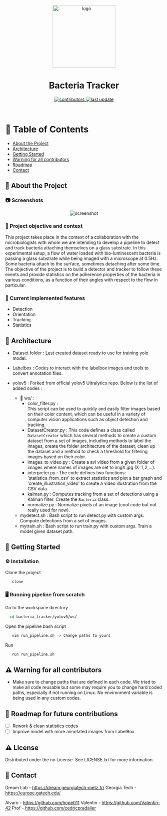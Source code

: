 <div align="center">

  <img src="chemin_vers/logo.png" alt="logo" width="200" height="auto" />
  <h1>Bacteria Tracker</h1>
  
<!-- Badges -->
<p>
  <a href="https://github.com/Louis3797/awesome-readme-template/graphs/contributors">
    <img src="https://img.shields.io/github/contributors/Valentin-42/bacteria_tracker" alt="contributors" />
  </a>
  <a href="">
    <img src="https://img.shields.io/github/last-commit/Valentin-42/bacteria_tracker" alt="last update" />
  </a>
</p>
 
</div>

<br />

<!-- Table of Contents -->
# :notebook_with_decorative_cover: Table of Contents

- [About the Project](#star2-about-the-project)
- [Architecture](#📐-Architecture) 
- [Getting Started](#Getting-Started)
- [Warning for all contributors](#Warning-for-all-contributors)
- [Roadmap](#Roadmap)
- [Contact](#Contact)

  

<!-- About the Project -->
## :star2: About the Project


<!-- Screenshots -->
### :camera: Screenshots

<div align="center"> 
  <img src="https://placehold.co/600x400?text=Your+Screenshot+here" alt="screenshot" />
</div>


<!-- TechStack -->
### 👋 Project objective and context

This project takes place in the context of a collaboration with the microbiologists with whom we are intending to develop a pipeline to detect and track bacteria attaching themselves on a glass substrate. In this experimental setup, a flow of water loaded with bio-luminescent bacteria is passing a glass substrate while being imaged with a microscope at 0.5Hz. Some bacteria attach to the surface, sometimes detaching after some time. The objective of the project is to build a detector and tracker to follow these events and provide statistics on the adherence properties of the bacteria in various conditions, as a function of their angles with respect to the flow in particular.

<!-- Features -->
### :dart: Current implemented features

- Detection
- Orientation
- Tracking
- Statistics


<!-- Architecture -->
## 	📐  Architecture

- Dataset folder : Last created dataset ready to use for training yolo model.
- Labelbox : Codes to interact with the labelbox images and tools to convert annotation files. 
- yolov5 : Forked from official yolov5 Ultralytics repo. Below is the list of added codes :
	
   * 📁 ws/ : 
	   * color_filter.py :  
	   This script can be used to quickly and easily filter images based on their color content, which can be useful in a variety of computer vision applications such as object detection and tracking.
	   * DatasetCreator.py : 
This code defines a class called `DatasetCreator` which has several methods to create a custom dataset from a set of images, including methods to label the images, create the folder architecture of the dataset, clean up the dataset and a method to check a threshold for filtering images based on their color.
	   * images_to_video.py : Create a avi video from a given folder of images where names of images are set to imgX.jpg (X=1,2,...). 
	   * interpreter.py : 
	   The code defines two functions: 'statistics_from_csv' to extract statistics and plot a bar graph and 'create_illustration_video' to create a video illustration from the CSV data.
	   * kalman.py :
	   Computes tracking from a set of detections using a Kalman filter. Create the `Bacteria` class.
	   * normalize.py : Normalize pixels of an image (cool code but not really used for now).
   * mydetect.sh : Bash script to run detect.py with custom args. Compute detections from a set of images.
   * mytrain.sh : Bash script to run train.py with custom args.  Train a model given dataset path.


<!-- Getting Started -->
## 	🧰  Getting Started


<!-- Installation -->
### :gear: Installation

Clone the project 

```bash
   clone 
```
   

<!-- Run Locally -->
### 🖥️  Running pipeline from scratch


Go to the workspace directory
```bash
  cd bacteria_tracker/yolov5/ws/
```
Open the pipeline bash script
```bash
   vim run_pipeline.sh -> Change paths to yours
```
 Run 
```bash
   run run_pipeline.sh
```
<!-- Warning -->
## ⚠️ Warning for all contributors

- Make sure to change paths that are defined in each code. We tried to make all code reusable but some may require you to change hard coded paths, especially if not running on Linux. No environment variable is being used in any custom codes.  

<!-- Roadmap -->
## 🧭 Roadmap for future contributions

* [ ] Rework & clean statistics codes 
* [ ] Improve model with more annotated images from LabelBox

<!-- License -->
## :warning: License

Distributed under the no License. See LICENSE.txt for more information.


<!-- Contact -->
## :handshake: Contact

Dream Lab   - https://dream.georgiatech-metz.fr/ 
Georgia Tech - https://europe.gatech.edu/

Alvaro - https://github.com/hopett11
Valentin - https://github.com/Valentin-42
Prof - https://github.com/cedricpradalier




